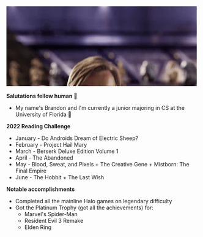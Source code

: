 <img src='https://github.com/pizzamnchr/pizzamnchr/blob/main/helloThere.gif?raw=true' />

**Salutations fellow human** 👋
- My name's Brandon and I'm currently a junior majoring in CS at the University of Florida 🐊

**2022 Reading Challenge**
- January - Do Androids Dream of Electric Sheep?
- February - Project Hail Mary
- March - Berserk Deluxe Edition Volume 1
- April - The Abandoned
- May - Blood, Sweat, and Pixels + The Creative Gene + Mistborn: The Final Empire
- June - The Hobbit + The Last Wish

**Notable accomplishments**
- Completed all the mainline Halo games on legendary difficulty
- Got the Platinum Trophy (got all the achievements) for:
  - Marvel's Spider-Man
  - Resident Evil 3 Remake
  - Elden Ring
